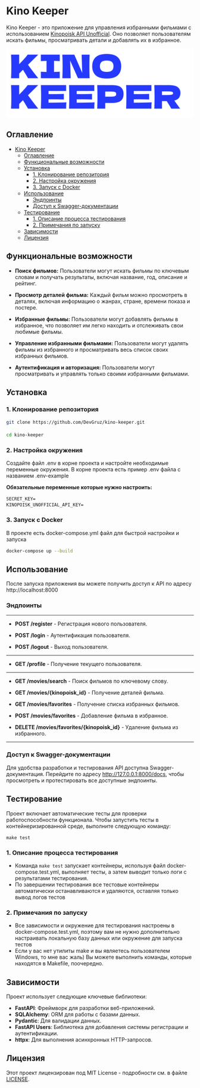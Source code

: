 # Kino Keeper

Kino Keeper - это приложение для управления избранными фильмами с использованием [Kinopoisk API Unofficial](https://kinopoiskapiunofficial.tech/). Оно позволяет пользователям искать фильмы, просматривать детали и добавлять их в избранное.

![Logo](https://raw.githubusercontent.com/DevGruz/kino-keeper/refs/heads/main/logo/logo.png)



## Оглавление



- [Kino Keeper](#kino-keeper)
  - [Оглавление](#оглавление)
  - [Функциональные возможности](#функциональные-возможности)
  - [Установка](#установка)
    - [1. Клонирование репозитория](#1-клонирование-репозитория)
    - [2. Настройка окружения](#2-настройка-окружения)
    - [3. Запуск с Docker](#3-запуск-с-docker)
  - [Использование](#использование)
    - [Эндпоинты](#эндпоинты)
    - [Доступ к Swagger-документации](#доступ-к-swagger-документации)
  - [Тестирование](#тестирование)
    - [1. Описание процесса тестирования](#1-описание-процесса-тестирования)
    - [2. Примечания по запуску](#2-примечания-по-запуску)
  - [Зависимости](#зависимости)
  - [Лицензия](#лицензия)

  

## Функциональные возможности

  

-  **Поиск фильмов:** Пользователи могут искать фильмы по ключевым словам и получать результаты, включая название, год, описание и рейтинг.

-  **Просмотр деталей фильма:** Каждый фильм можно просмотреть в деталях, включая информацию о жанрах, стране, времени показа и постере.

-  **Избранные фильмы:** Пользователи могут добавлять фильмы в избранное, что позволяет им легко находить и отслеживать свои любимые фильмы.

-  **Управление избранными фильмами:** Пользователи могут удалять фильмы из избранного и просматривать весь список своих избранных фильмов.

-  **Аутентификация и авторизация:** Пользователи могут просматривать и управлять только своими избранными фильмами.

  

## Установка

  

### 1. Клонирование репозитория

  

```bash
git clone https://github.com/DevGruz/kino-keeper.git

cd kino-keeper
```

  

### 2. Настройка окружения

  

Создайте файл .env в корне проекта и настройте необходимые переменные окружения. В корне проекта есть пример .env файла с названием .env-example

**Обязательные переменные которые нужно настроить:**
```
SECRET_KEY=
KINOPOISK_UNOFFICIAL_API_KEY=
```

  

### 3. Запуск с Docker

  

В проекте есть docker-compose.yml файл для быстрой настройки и запуска

```bash
docker-compose up --build
```

  

## Использование

После запуска приложения вы можете получить доступ к API по адресу http://localhost:8000

### Эндпоинты
 ----
-  **POST /register** - Регистрация нового пользователя.

-  **POST /login** - Аутентификация пользователя.

-  **POST /logout** - Выход пользователя.
-  ----

-  **GET /profile** - Получение текущего пользователя.

 ----

-  **GET /movies/search** - Поиск фильмов по ключевому слову.

-  **GET /movies/{kinopoisk_id}** - Получение деталей фильма.

-  **GET /movies/favorites** - Получение списка избранных фильмов.

-  **POST /movies/favorites** - Добавление фильма в избранное.

-  **DELETE /movies/favorites/{kinopoisk_id}** - Удаление фильма из избранного.
 ----
  
  

### Доступ к Swagger-документации

Для удобства разработки и тестирования API доступна Swagger-документация. Перейдите по адресу http://127.0.0.1:8000/docs, чтобы просмотреть и протестировать все доступные эндпоинты.


## Тестирование
Проект включает автоматические тесты для проверки работоспособности функционала. Чтобы запустить тесты в контейнеризированной среде, выполните следующую команду:

```
make test
```
### 1. Описание процесса тестирования
- Команда `make test` запускает контейнеры, используя файл docker-compose.test.yml, выполняет тесты, а затем выводит только логи с результатами тестирования.
- По завершении тестирования все тестовые контейнеры автоматически останавливаются и удаляются, оставляя только вывод логов тестов

### 2. Примечания по запуску
- Все зависимости и окружение для тестирования настроены в docker-compose.test.yml, поэтому вам не нужно дополнительно настраивать локальную базу данных или окружение для запуска тестов
- Если у вас нет утилиты make и вы являетесь пользователем Windows, то мне вас жаль) Вы можете выполнить команды, которые находятся в Makefile, поочередно.
  
## Зависимости

Проект использует следующие ключевые библиотеки:

  

-  **FastAPI**: Фреймворк для разработки веб-приложений.
-  **SQLAlchemy**: ORM для работы с базами данных.
-  **Pydantic**: Для валидации данных.
-  **FastAPI Users**: Библиотека для добавления системы регистрации и аутентификации.
-  **httpx**: Для выполнения асинхронных HTTP-запросов.

  

## Лицензия

Этот проект лицензирован под MIT License - подробности см. в файле [LICENSE](https://github.com/DevGruz/kino-keeper/blob/main/LICENSE).